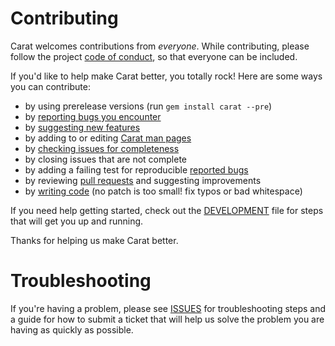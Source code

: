 # Contributing

Carat welcomes contributions from *everyone*. While contributing, please follow the project [code of conduct](https://github.com/caratrb/carat/blob/master/CODE_OF_CONDUCT.md), so that everyone can be included.

If you'd like to help make Carat better, you totally rock! Here are some ways you can contribute:

  - by using prerelease versions (run `gem install carat --pre`)
  - by [reporting bugs you encounter](https://github.com/caratrb/carat/issues/new)
  - by [suggesting new features](https://github.com/caratrb/carat/issues/new)
  - by adding to or editing [Carat man pages](https://github.com/caratrb/carat/tree/master/man)
  - by [checking issues for completeness](https://github.com/caratrb/carat/blob/master/DEVELOPMENT.md#bug-triage)
  - by closing issues that are not complete
  - by adding a failing test for reproducible [reported bugs](https://github.com/caratrb/carat/issues)
  - by reviewing [pull requests](https://github.com/caratrb/carat/pulls) and suggesting improvements
  - by [writing code](https://github.com/caratrb/carat/blob/master/DEVELOPMENT.md) (no patch is too small! fix typos or bad whitespace)

If you need help getting started, check out the [DEVELOPMENT](https://github.com/caratrb/carat/blob/master/DEVELOPMENT.md) file for steps that will get you up and running.

Thanks for helping us make Carat better.

# Troubleshooting

If you're having a problem, please see [ISSUES](https://github.com/caratrb/carat/blob/master/ISSUES.md) for troubleshooting steps and a guide for how to submit a ticket that will help us solve the problem you are having as quickly as possible.